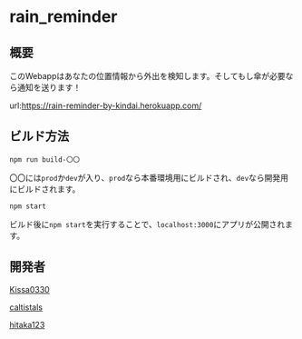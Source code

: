 # rain_reminder
## 概要
このWebappはあなたの位置情報から外出を検知します。そしてもし傘が必要なら通知を送ります！

url:https://rain-reminder-by-kindai.herokuapp.com/

## ビルド方法
`npm run build-〇〇`

〇〇には`prod`か`dev`が入り、`prod`なら本番環境用にビルドされ、`dev`なら開発用にビルドされます。

`npm start`

ビルド後に`npm start`を実行することで、`localhost:3000`にアプリが公開されます。

## 開発者
[Kissa0330](https://github.com/Kissa0330)

[caltistals](https://github.com/caltistals)

[hitaka123](https://github.com/hitaka123)
